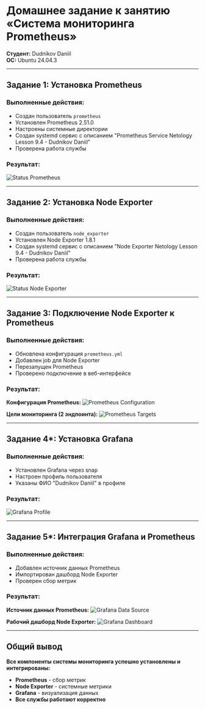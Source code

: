# Домашнее задание к занятию «Система мониторинга Prometheus»

**Студент:** Dudnikov Daniil  
**ОС:** Ubuntu 24.04.3

---

## Задание 1: Установка Prometheus

### Выполненные действия:
- Создан пользователь `prometheus`
- Установлен Prometheus 2.51.0
- Настроены системные директории
- Создан systemd сервис с описанием "Prometheus Service Netology Lesson 9.4 - Dudnikov Daniil"
- Проверена работа службы

### Результат:
![Status Prometheus](screenshots/task1-prometheus-status.png)

---

## Задание 2: Установка Node Exporter

### Выполненные действия:
- Создан пользователь `node_exporter` 
- Установлен Node Exporter 1.8.1
- Создан systemd сервис с описанием "Node Exporter Netology Lesson 9.4 - Dudnikov Daniil"
- Проверена работа службы

### Результат:
![Status Node Exporter](screenshots/task2-node-exporter-status.png)

---

## Задание 3: Подключение Node Exporter к Prometheus

### Выполненные действия:
- Обновлена конфигурация `prometheus.yml`
- Добавлен job для Node Exporter
- Перезапущен Prometheus
- Проверено подключение в веб-интерфейсе

### Результат:
**Конфигурация Prometheus:**
![Prometheus Configuration](screenshots/task3-prometheus-config.png)

**Цели мониторинга (2 эндпоинта):**
![Prometheus Targets](screenshots/task3-prometheus-targets.png)

---

## Задание 4*: Установка Grafana

### Выполненные действия:
- Установлен Grafana через snap
- Настроен профиль пользователя
- Указаны ФИО "Dudnikov Daniil" в профиле

### Результат:
![Grafana Profile](screenshots/task4-grafana-profile.png)

---

## Задание 5*: Интеграция Grafana и Prometheus

### Выполненные действия:
- Добавлен источник данных Prometheus
- Импортирован дашборд Node Exporter
- Проверен сбор метрик

### Результат:
**Источник данных Prometheus:**
![Grafana Data Source](screenshots/task5-grafana-datasource.png)

**Рабочий дашборд Node Exporter:**
![Grafana Dashboard](screenshots/task5-grafana-dashboard.png)

---

## Общий вывод

**Все компоненты системы мониторинга успешно установлены и интегрированы:**
- **Prometheus** - сбор метрик
- **Node Exporter** - системные метрики  
- **Grafana** - визуализация данных
- **Все службы работают корректно**

